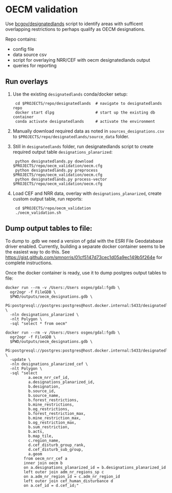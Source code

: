 # OECM validation

Use [bcgov/designatedlands](https://github.com/bcgov/designatedlands) script to identify areas with sufficent overlapping restrictions to perhaps qualify as OECM designations.

Repo contains:

- config file
- data source csv
- script for overlaying NRR/CEF with oecm designatedlands output
- queries for reporting

## Run overlays

1. Use the existing `designatedlands` conda/docker setup:

        cd $PROJECTS/repo/designatedlands  # navigate to designatedlands repo
        docker start dlpg                  # start up the existing db container
        conda activate designatedlands     # activate the environment

2. Manually download required data as noted in `sources_designations.csv` to `$PROJECTS/repo/designatedlands/source_data` folder.

3. Still in `designatedlands` folder, run designatedlands script to create required output table `designations_planarized`:

        python designatedlands.py download $PROJECTS/repo/oecm_validation/oecm.cfg
        python designatedlands.py preprocess $PROJECTS/repo/oecm_validation/oecm.cfg
        python designatedlands.py process-vector $PROJECTS/repo/oecm_validation/oecm.cfg

4. Load CEF and NRR data, overlay with `designations_planarized`, create custom output table, run reports:

        cd $PROJECTS/repo/oecm_validation
        ./oecm_validation.sh

## Dump output tables to file:

To dump to .gdb we need a version of gdal with the ESRI File Geodatabase driver enabled.
Currently, building a separate docker container seems to be the easiest way to do this.
See https://gist.github.com/smnorris/01cf5147d73cec1d05a9ec149b5f264e for complete instructions.

Once the docker container is ready, use it to dump postgres output tables to file:

    docker run --rm -v /Users:/Users osgeo/gdal:fgdb \
      ogr2ogr -f FileGDB \
      $PWD/outputs/oecm_designations.gdb \
      PG:postgresql://postgres:postgres@host.docker.internal:5433/designatedlands \
      -nln designations_planarized \
      -nlt Polygon \
      -sql "select * from oecm"

    docker run --rm -v /Users:/Users osgeo/gdal:fgdb \
      ogr2ogr -f FileGDB \
      $PWD/outputs/oecm_designations.gdb \
      PG:postgresql://postgres:postgres@host.docker.internal:5433/designatedlands \
      -update \
      -nln designations_planarized_cef \
      -nlt Polygon \
      -sql "select
              a.oecm_nrr_cef_id,
              a.designations_planarized_id,
              b.designation,
              b.source_id,
              b.source_name,
              b.forest_restrictions,
              b.mine_restrictions,
              b.og_restrictions,
              b.forest_restriction_max,
              b.mine_restriction_max,
              b.og_restriction_max,
              b.sum_restriction,
              b.acts,
              b.map_tile,
              c.region_name,
              d.cef_disturb_group_rank,
              d.cef_disturb_sub_group,
              a.geom
            from oecm_nrr_cef a
            inner join oecm b
            on a.designations_planarized_id = b.designations_planarized_id
            left outer join adm_nr_regions_sp c
            on a.adm_nr_region_id = c.adm_nr_region_id
            left outer join cef_human_disturbance d
            on a.cef_id = d.cef_id;"
